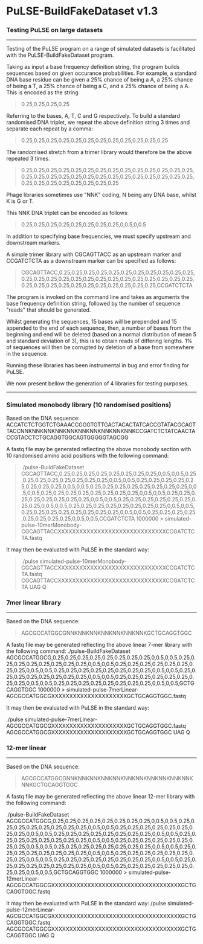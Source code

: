 # PuLSE-BuildFakeDataset v1.3

### Testing PuLSE on large datasets

---
Testing of the PuLSE program on a range of simulated datasets is facilitated with the PuLSE-BuildFakeDataset program.

Taking as input a base frequency definition string, the program builds sequences based on given occurance probabilities.  For example, a standard DNA base residue can be given a 25% chance of being a A, a 25% chance of being a T, a 25% chance of being a C, and a 25% chance of being a A.  This is encoded as the string

> 0.25,0.25,0.25,0.25

Referring to the bases, A, T, C and G respectively.  To build a standard randomised DNA triplet, we repeat the above definition string 3 times and separate each repeat by a comma:

> 0.25,0.25,0.25,0.25,0.25,0.25,0.25,0.25,0.25,0.25,0.25,0.25


The randomised stretch from a trimer library would therefore be the above repeated 3 times.

>0.25,0.25,0.25,0.25,0.25,0.25,0.25,0.25,0.25,0.25,0.25,0.25,0.25,0.25,0.25,0.25,0.25,0.25,0.25,0.25,0.25,0.25,0.25,0.25,0.25,0.25,0.25,0.25,0.25,0.25,0.25,0.25,0.25,0.25,0.25,0.25

Phage libraries sometimes use "NNK" coding, N being any DNA base, whilst K is G or T.

This NNK DNA triplet can be encoded as follows:

> 0.25,0.25,0.25,0.25,0.25,0.25,0.25,0.25,0,0.5,0,0.5

In addition to specifying base frequencies, we must specify upstream and downstream markers.

A simple trimer library with CGCAGTTACC as an upstream marker and CCGATCTCTA as a downstream marker can be specified as follows:

>CGCAGTTACC,0.25,0.25,0.25,0.25,0.25,0.25,0.25,0.25,0.25,0.25,0.25,0.25,0.25,0.25,0.25,0.25,0.25,0.25,0.25,0.25,0.25,0.25,0.25,0.25,0.25,0.25,0.25,0.25,0.25,0.25,0.25,0.25,0.25,0.25,0.25,0.25,CCGATCTCTA

The program is invoked on the command line and takes as arguments the base frequency definition string, followed by the number of sequence "reads" that should be generated.

Whilst generating the sequences, 15 bases will be prepended and 15 appended to the end of each sequence, then, a number of bases from the beginning and end will be deleted (based on a normal distribution of mean 5 and standard deviation of 3), this is to obtain reads of differing lengths.  1% of sequences will then be corrupted by deletion of a base from somewhere in the sequence.

Running these libraries has been instrumental in bug and error finding for PuLSE.

We now present bellow the generation of 4 libraries for testing purposes.

---

### Simulated monobody library (10 randomised positions)

Based on the DNA sequence:
ACCATCTCTGGTCTGAAACCGGGTGTTGACTACACTATCACCGTATACGCAGTTACCNNKNNKNNKNNKNNKNNKNNKNNKNNKNNKCCGATCTCTATCAACTACCGTACCTCTGCAGGTGGCAGTGGGGGTAGCGG

A fastq file may be generated reflecting the above monobody section with 10 randomised amino acid positions with the following command:
> ./pulse-BuildFakeDataset CGCAGTTACC,0.25,0.25,0.25,0.25,0.25,0.25,0.25,0.25,0,0.5,0,0.5,0.25,0.25,0.25,0.25,0.25,0.25,0.25,0.25,0,0.5,0,0.5,0.25,0.25,0.25,0.25,0.25,0.25,0.25,0.25,0,0.5,0,0.5,0.25,0.25,0.25,0.25,0.25,0.25,0.25,0.25,0,0.5,0,0.5,0.25,0.25,0.25,0.25,0.25,0.25,0.25,0.25,0,0.5,0,0.5,0.25,0.25,0.25,0.25,0.25,0.25,0.25,0.25,0,0.5,0,0.5,0.25,0.25,0.25,0.25,0.25,0.25,0.25,0.25,0,0.5,0,0.5,0.25,0.25,0.25,0.25,0.25,0.25,0.25,0.25,0,0.5,0,0.5,0.25,0.25,0.25,0.25,0.25,0.25,0.25,0.25,0,0.5,0,0.5,0.25,0.25,0.25,0.25,0.25,0.25,0.25,0.25,0,0.5,0,0.5,CCGATCTCTA 1000000 > simulated-pulse-10merMonobody-CGCAGTTACCXXXXXXXXXXXXXXXXXXXXXXXXXXXXXXCCGATCTCTA.fastq

It may then be evaluated with PuLSE in the standard way:
> ./pulse simulated-pulse-10merMonobody-CGCAGTTACCXXXXXXXXXXXXXXXXXXXXXXXXXXXXXXCCGATCTCTA.fastq CGCAGTTACCXXXXXXXXXXXXXXXXXXXXXXXXXXXXXXCCGATCTCTA UAG Q

### 7mer linear library
--------------------------------------------
Based on the DNA sequence:

>AGCGCCATGGCGNNKNNKNNKNNKNNKNNKNNKGCTGCAGGTGGC

A fastq file may be generated reflecting the above linear 7-mer library with the following command:
./pulse-BuildFakeDataset AGCGCCATGGCG,0.25,0.25,0.25,0.25,0.25,0.25,0.25,0.25,0,0.5,0,0.5,0.25,0.25,0.25,0.25,0.25,0.25,0.25,0.25,0,0.5,0,0.5,0.25,0.25,0.25,0.25,0.25,0.25,0.25,0.25,0,0.5,0,0.5,0.25,0.25,0.25,0.25,0.25,0.25,0.25,0.25,0,0.5,0,0.5,0.25,0.25,0.25,0.25,0.25,0.25,0.25,0.25,0,0.5,0,0.5,0.25,0.25,0.25,0.25,0.25,0.25,0.25,0.25,0,0.5,0,0.5,0.25,0.25,0.25,0.25,0.25,0.25,0.25,0.25,0,0.5,0,0.5,GCTGCAGGTGGC 1000000 > simulated-pulse-7merLinear-AGCGCCATGGCGXXXXXXXXXXXXXXXXXXXXXGCTGCAGGTGGC.fastq

It may then be evaluated with PuLSE in the standard way:

./pulse simulated-pulse-7merLinear-AGCGCCATGGCGXXXXXXXXXXXXXXXXXXXXXGCTGCAGGTGGC.fastq AGCGCCATGGCGXXXXXXXXXXXXXXXXXXXXXGCTGCAGGTGGC UAG Q


### 12-mer linear
----------------------------
Based on the DNA sequence:

> AGCGCCATGGCGNNKNNKNNKNNKNNKNNKNNKNNKNNKNNKNNKNNKGCTGCAGGTGGC

A fastq file may be generated reflecting the above linear 12-mer library with the following command:

./pulse-BuildFakeDataset AGCGCCATGGCG,0.25,0.25,0.25,0.25,0.25,0.25,0.25,0.25,0,0.5,0,0.5,0.25,0.25,0.25,0.25,0.25,0.25,0.25,0.25,0,0.5,0,0.5,0.25,0.25,0.25,0.25,0.25,0.25,0.25,0.25,0,0.5,0,0.5,0.25,0.25,0.25,0.25,0.25,0.25,0.25,0.25,0,0.5,0,0.5,0.25,0.25,0.25,0.25,0.25,0.25,0.25,0.25,0,0.5,0,0.5,0.25,0.25,0.25,0.25,0.25,0.25,0.25,0.25,0,0.5,0,0.5,0.25,0.25,0.25,0.25,0.25,0.25,0.25,0.25,0,0.5,0,0.5,0.25,0.25,0.25,0.25,0.25,0.25,0.25,0.25,0,0.5,0,0.5,0.25,0.25,0.25,0.25,0.25,0.25,0.25,0.25,0,0.5,0,0.5,0.25,0.25,0.25,0.25,0.25,0.25,0.25,0.25,0,0.5,0,0.5,0.25,0.25,0.25,0.25,0.25,0.25,0.25,0.25,0,0.5,0,0.5,0.25,0.25,0.25,0.25,0.25,0.25,0.25,0.25,0,0.5,0,0.5,GCTGCAGGTGGC 1000000 > simulated-pulse-12merLinear-AGCGCCATGGCGXXXXXXXXXXXXXXXXXXXXXXXXXXXXXXXXXXXXGCTGCAGGTGGC.fastq

It may then be evaluated with PuLSE in the standard way:
/pulse simulated-pulse-12merLinear-AGCGCCATGGCGXXXXXXXXXXXXXXXXXXXXXXXXXXXXXXXXXXXXGCTGCAGGTGGC.fastq AGCGCCATGGCGXXXXXXXXXXXXXXXXXXXXXXXXXXXXXXXXXXXXGCTGCAGGTGGC UAG Q
